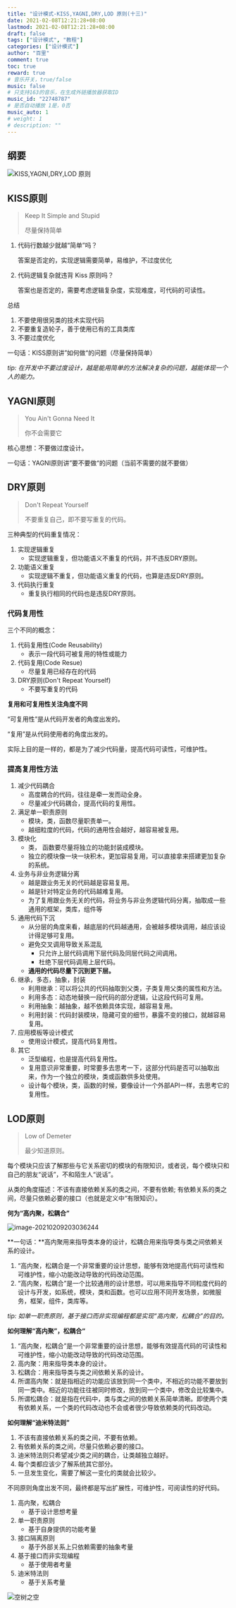 ```yaml
---
title: "设计模式-KISS,YAGNI,DRY,LOD 原则(十三)"
date: 2021-02-08T12:21:28+08:00
lastmod: 2021-02-08T12:21:28+08:00
draft: false
tags: ["设计模式", "教程"]
categories: ["设计模式"]
author: "百里"
comment: true
toc: true
reward: true
# 音乐开关，true/false
music: false
# 只支持163的音乐，在生成外链播放器获取ID
music_id: "22748787"
# 是否自动播放 1是，0否
music_auto: 1
# weight: 1
# description: ""
---
```


## 纲要

![KISS,YAGNI,DRY,LOD 原则](https://img.sgfoot.com/b/20210209203935.png?imageslim)

## KISS原则

> Keep It Simple and Stupid
>
> 尽量保持简单

1. 代码行数越少就越“简单”吗？

   答案是否定的，实现逻辑需要简单，易维护，不过度优化

2. 代码逻辑复杂就违背 Kiss 原则吗？

   ​	答案也是否定的，需要考虑逻辑复杂度，实现难度，可代码的可读性。

总结

1. 不要使用很另类的技术实现代码
2. 不要重复造轮子，善于使用已有的工具类库
3. 不要过度优化

一句话：KISS原则讲”如何做“的问题（尽量保持简单）

*tip: 在开发中不要过度设计，越是能用简单的方法解决复杂的问题，越能体现一个人的能力。*

## YAGNI原则

> You Ain't Gonna Need It 
>
> 你不会需要它

核心思想：不要做过度设计。

一句话：YAGNI原则讲”要不要做“的问题（当前不需要的就不要做）



## DRY原则

> Don't Repeat Yourself
>
> 不要重复自己，即不要写重复的代码。

三种典型的代码重复情况：

1. 实现逻辑重复
   - 实现逻辑重复，但功能语义不重复的代码，并不违反DRY原则。
2. 功能语义重复
   - 实现逻辑不重复，但功能语义重复的代码，也算是违反DRY原则。
3. 代码执行重复
   - 重复执行相同的代码也是违反DRY原则。

### 代码复用性

三个不同的概念：

1. 代码复用性(Code Reusability)
   - 表示一段代码可被复用的特性或能力
2. 代码复用(Code Resue)
   - 尽量复用已经存在的代码
3. DRY原则(Don't Repeat Yourself)
   - 不要写重复的代码

**复用和可复用性关注角度不同**

“可复用性”是从代码开发者的角度出发的。

“复用”是从代码使用者的角度出发的。

实际上目的是一样的，都是为了减少代码量，提高代码可读性，可维护性。

### 提高复用性方法

1. 减少代码耦合
   - 高度耦合的代码，往往是牵一发而动全身。
   - 尽量减少代码耦合，提高代码的复用性。
2. 满足单一职责原则
   - 模块，类，函数尽量职责单一。
   - 越细粒度的代码，代码的通用性会越好，越容易被复用。
3. 模块化
   - 类， 函数要尽量将独立的功能封装成模块。
   - 独立的模块像一块一块积木，更加容易复用，可以直接拿来搭建更加复杂的系统。
4. 业务与非业务逻辑分离
   - 越是跟业务无关的代码越是容易复用。
   - 越是针对特定业务的代码越难复用。
   - 为了复用跟业务无关的代码，将业务与非业务逻辑代码分离，抽取成一些通用的框架，类库，组件等
5. 通用代码下沉
   - 从分层的角度来看，越底层的代码越通用，会被越多模块调用，越应该设计得足够可复用。
   - 避免交叉调用导致关系混乱
     - 只允许上层代码调用下层代码及同层代码之间调用。
     - 杜绝下层代码调用上层代码。
   - **通用的代码尽量下沉到更下层。**
6. 继承，多态，抽象，封装
   - 利用继承：可以将公共的代码抽取到父类，子类复用父类的属性和方法。
   - 利用多态：动态地替换一段代码的部分逻辑，让这段代码可复用。
   - 利用抽象：越抽象，越不依赖具体实现，越容易复用。
   - 利用封装：代码封装模块，隐藏可变的细节，暴露不变的接口，就越容易复用。
7. 应用模板等设计模式
   - 使用设计模式，提高代码复用性。
8. 其它
   - 泛型编程，也是提高代码复用性。
   - 复用意识非常重要，时常要多去思考一下，这部分代码是否可以抽取出来，作为一个独立的模块，类或函数供多处使用。
   - 设计每个模块，类，函数的时候，要像设计一个外部API一样，去思考它的复用性。

## LOD原则

> Low of Demeter
>
> 最少知道原则。



每个模块只应该了解那些与它关系密切的模块的有限知识，或者说，每个模块只和自己的朋友“说话”，不和陌生人“说话”。

从类的角度描述：不该有直接依赖关系的类之间，不要有依赖; 有依赖关系的类之间，尽量只依赖必要的接口（也就是定义中“有限知识）。

**何为“高内聚，松耦合”**

![image-20210209203036244](https://img.sgfoot.com/b/20210209203044.png?imageslim)

**一句话：**高内聚用来指导类本身的设计，松耦合用来指导类与类之间依赖关系的设计。

1. “高内聚，松耦合是一个非常重要的设计思想，能够有效地提高代码可读性和可维护性，缩小功能改动导致的代码改动范围。
2. “高内聚，松耦合”是一个比较通用的设计思想，可以用来指导不同粒度代码的设计与开发，如系统，模块，类和函数。也可以应用不同开发场景，如微服务，框架，组件，类库等。



*tip: 如单一职责原则，基于接口而非实现编程都是实现“高内聚，松耦合”的目的。*



**如何理解“高内聚”，松耦合“**

1. “高内聚，松耦合”是一个非常重要的设计思想，能够有效提高代码的可读性和可维护性，缩小功能改动导致的代码改动范围。
2. 高内聚：用来指导类本身的设计。
3. 松耦合：用来指导类与类之间依赖关系的设计。
4. 所谓高内聚：就是指相近的功能应该放到同一个类中，不相近的功能不要放到同一类中。相近的功能往往被同时修改，放到同一个类中，修改会比较集中。
5. 所谓松耦合：就是指在代码中，类与类之间的依赖关系简单清晰。即使两个类有依赖关系，一个类的代码改动也不会或者很少导致依赖类的代码改动。

**如何理解“迪米特法则”**

1. 不该有直接依赖关系的类之间，不要有依赖。
2. 有依赖关系的类之间，尽量只依赖必要的接口。
3. 迪米特法则只希望减少类之间的耦合，让类越独立越好。
4. 每个类都应该少了解系统其它部分。
5. 一旦发生变化，需要了解这一变化的类就会比较少。

不同原则角度出发不同，最终都是写出扩展性，可维护性，可阅读性的好代码。

1. 高内聚，松耦合
   - 基于设计思想考量
2. 单一职责原则
   - 基于自身提供的功能考量
3. 接口隔离原则
   - 基于外部关系上只依赖需要的抽象考量
4. 基于接口而非实现编程
   - 基于使用者考量
5. 迪米特法则
   - 基于关系考量






![空树之空](https://img.sgfoot.com/b/20210122112114.png?imageslim)